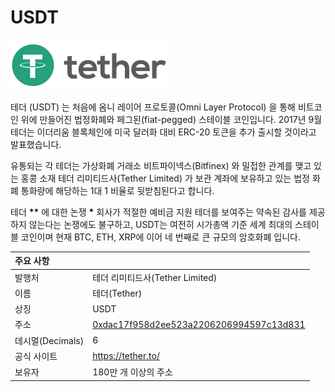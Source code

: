 # USDT

![](../../.gitbook/assets/image%20%281%29.png)

테더 \(USDT\) 는 처음에 옴니 레이어 프로토콜\(Omni Layer Protocol\) 을 통해 비트코인 위에 만들어진 법정화폐와 페그된\(fiat-pegged\) 스테이블 코인입니다. 2017년 9월 테더는 이더리움 블록체인에 미국 달러화 대비 ERC-20 토큰을 추가 출시할 것이라고 발표했습니다.

유통되는 각 테더는 가상화폐 거래소 비트파이넥스\(Bitfinex\) 와 밀접한 관계를 맺고 있는 홍콩 소재 테더 리미티드사\(Tether Limited\) 가 보관 계좌에 보유하고 있는 법정 화폐 통화량에 해당하는 1대 1 비율로 뒷받침된다고 합니다.

테더 **\*\*** 에 대한 논쟁 **\*** 회사가 적절한 예비금 지원 테더를 보여주는 약속된 감사를 제공하지 않는다는 논쟁에도 불구하고, USDT는 여전히 시가총액 기준 세계 최대의 스테이블 코인이며 현재 BTC, ETH, XRP에 이어 네 번째로 큰 규모의 암호화폐 입니다.

| 주요 사항 |  |
| :--- | :--- |
| 발행처 | 테더 리미티드사\(Tether Limited\) |
| 이름 | 테더\(Tether\) |
| 상징 | USDT |
| 주소 | [0xdac17f958d2ee523a2206206994597c13d831](https://etherscan.io/token/0xdac17f958d2ee523a2206206994597c13d831ec7) |
| 데시멀\(Decimals\) | 6 |
| 공식 사이트 | [https://tether.to/ ](https://tether.to/%20) |
| 보유자 | 180만 개 이상의 주소 |

